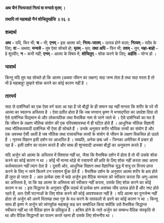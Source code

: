 #### अथ चैनं नित्यजातं नित्यं वा मन्यसे मृतम् ।
#### तथापि त्वं महाबाहो नैनं शोचितुमर्हसि ॥ २६ ॥

### शब्दार्थ

**अथ** – यदि, फिर भी; **च** – भी; **एनम्** – इस आत्मा को; **नित्य-जातम्** – उत्पन्न होने वाला; **नित्यम्** – सदैव के लिए; **वा** – अथवा; **मन्यसे** – तुम ऐसा सोचते हो; **मृतम्** – मृत; **तथा अपि** – फिर भी; **तवम्** – तुम; **महा-बाहो** – हे शूरवीर; **न** – कभी नहीं; **एनम्** – आत्मा के विषय में; **शोचितुम्** – शोक  करने के लिए; **अर्हसि** – योग्य हो ।

### भावार्थ

किन्तु यदि तुम यह सोचते हो कि आत्मा (अथवा जीवन का लक्षण) सदा जन्म लेता है तथा सदा मरता है तो भी हे महाबाहु! तुम्हारे शोक करने का कोई कारण नहीं है ।

### तात्पर्य

सदा से दार्शनिकों का एक ऐसा वर्ग चला आ रहा है जो बौद्धों के ही समान यह नहीं मानता कि शरीर के परे भी आत्मा का स्वतन्त्र अस्तित्व है । ऐसा प्रतीत होता है कि जब भगवान् कृष्ण ने भगवद्गीता का उपदेश दिया तो ऐसे दार्शनिक विद्यमान थे और लोकायतिक तथा वैभाषिक नाम से जाने जाते थे । ऐसे दार्शनिकों का मत है कि जीवन के लक्षण भौतिक संयोग की एक परिपक्वावस्था में ही घटित होते हैं । आधुनिक भौतिक विज्ञानी तथा भौतिकतावादी दार्शनिक भी ऐसा ही सोचते हैं । उनके अनुसार शरीर भौतिक तत्त्वों का संयोग है और एक अवस्था ऐसी आती है जब भौतिक तथा रासायनिक तत्त्वों के संयोग से जीवन के लक्षण विकसित हो उठते हैं । नृतत्त्व विज्ञान इसी दर्शन पर आधारित है । सम्प्रति, अनेक छद्म धर्म - जिनका अमेरिका में प्रचार हो रहा है - इसी दर्शन का पालन करते हैं और साथ ही शून्यवादी अभक्त बौद्धों का अनुसरण करते हैं ।

यदि अर्जुन को आत्मा के अस्तित्व में विश्वास नहीं था, जैसा कि वैभाषिक दर्शन में होता है तो भी उसके शोक करने का कोई कारण न था । कोई भी मानव थोड़े से रसायनों की क्षति के लिए शोक नहीं करता तथा अपना कर्तव्यपालन नहीं त्याग देता है । दूसरी ओर, आधुनिक विज्ञान तथा वैज्ञानिक युद्ध में शत्रु पर विजय प्राप्त करने के लिए न जाने कितने टन रसायन फूँक देते हैं । वैभाषिक दर्शन के अनुसार आत्मा शरीर के क्षय होते ही लुप्त हो जाता है । अतः प्रत्येक दशा में चाहे अर्जुन इस वैदिक मान्यता को स्वीकार करता कि अणु-आत्मा का अस्तित्व है, या कि वह आत्मा के अस्तित्व को स्वीकार नहीं करता, उसके लिए शोक करने का कोई कारण न था । इस सिद्धान्त के अनुसार चूँकि पदार्थ से प्रत्येक क्षण असंख्य जीव उत्पन्न होते हैं और नष्ट होते रहते हैं, अतः ऐसी घटनाओं के लिए शोक करने की कोई आवश्यकता नहीं है । यदि आत्मा का पुनर्जन्म नहीं होता तो अर्जुन को अपने पितामह तथा गुरु के वध करने के पापफलों से डरने का कोई कारण न था । किन्तु साथ ही कृष्ण ने अर्जुन को व्यंगपूर्वक महाबाहु कह कर सम्बोधित किया क्योंकि उसे वैभाषिक सिद्धान्त स्वीकार नहीं था जो वैदिक ज्ञान के प्रतिकूल है । क्षत्रिय होने के नाते अर्जुन का सम्बन्ध वैदिक संस्कृति से था और वैदिक सिद्धान्तों का पालन करते रहना ही उसके लिए शोभनीय था ।